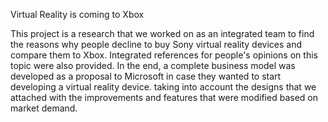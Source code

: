 Virtual Reality is  coming to Xbox

This project is a research that we worked on as an integrated team to find the reasons why people decline to buy Sony virtual reality devices and compare them to Xbox.
Integrated references for people's opinions on this topic were also provided.
In the end, a complete business model was developed as a proposal to Microsoft in case they wanted to start developing a virtual reality device.
taking into account the designs that we attached with the improvements and features that were modified based on market demand.
